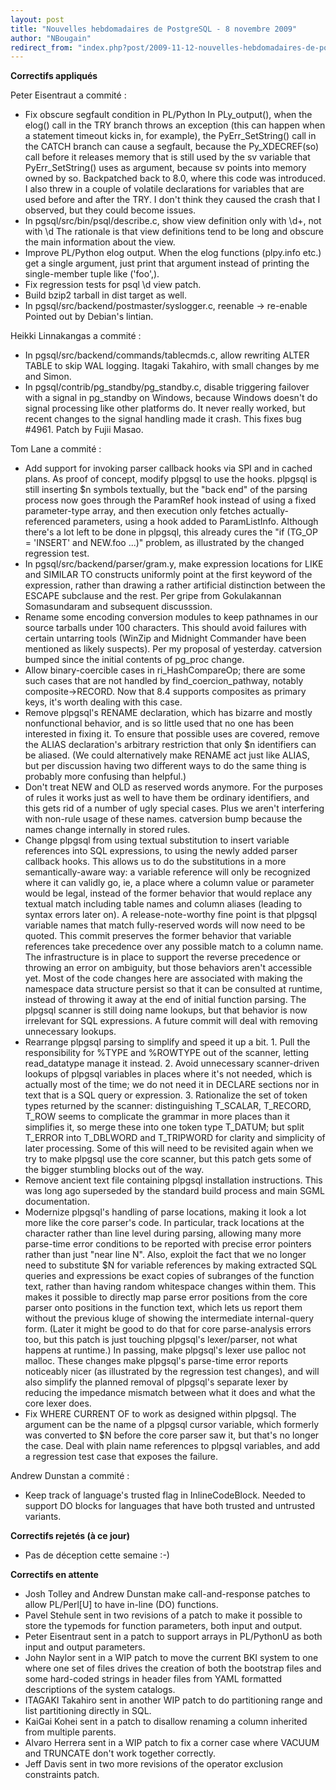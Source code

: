 ```yaml
---
layout: post
title: "Nouvelles hebdomadaires de PostgreSQL - 8 novembre 2009"
author: "NBougain"
redirect_from: "index.php?post/2009-11-12-nouvelles-hebdomadaires-de-postgresql-8-novembre-2009 "
---
```




<p><strong>Correctifs appliqu&eacute;s</strong></p>

<p>Peter Eisentraut a commit&eacute;&nbsp;:</p>

<ul>

<li>Fix obscure segfault condition in PL/Python In PLy_output(), when the elog() call in the TRY branch throws an exception (this can happen when a statement timeout kicks in, for example), the PyErr_SetString() call in the CATCH branch can cause a segfault, because the Py_XDECREF(so) call before it releases memory that is still used by the sv variable that PyErr_SetString() uses as argument, because sv points into memory owned by so. Backpatched back to 8.0, where this code was introduced. I also threw in a couple of volatile declarations for variables that are used before and after the TRY. I don't think they caused the crash that I observed, but they could become issues.</li>

<li>In pgsql/src/bin/psql/describe.c, show view definition only with \d+, not with \d The rationale is that view definitions tend to be long and obscure the main information about the view.</li>

<li>Improve PL/Python elog output. When the elog functions (plpy.info etc.) get a single argument, just print that argument instead of printing the single-member tuple like ('foo',).</li>

<li>Fix regression tests for psql \d view patch.</li>

<li>Build bzip2 tarball in dist target as well.</li>

<li>In pgsql/src/backend/postmaster/syslogger.c, reenable -&gt; re-enable Pointed out by Debian's lintian.</li>

</ul>

<p>Heikki Linnakangas a commit&eacute;&nbsp;:</p>

<ul>

<li>In pgsql/src/backend/commands/tablecmds.c, allow rewriting ALTER TABLE to skip WAL logging. Itagaki Takahiro, with small changes by me and Simon.</li>

<li>In pgsql/contrib/pg_standby/pg_standby.c, disable triggering failover with a signal in pg_standby on Windows, because Windows doesn't do signal processing like other platforms do. It never really worked, but recent changes to the signal handling made it crash. This fixes bug #4961. Patch by Fujii Masao.</li>

</ul>

<p>Tom Lane a commit&eacute;&nbsp;:</p>

<ul>

<li>Add support for invoking parser callback hooks via SPI and in cached plans. As proof of concept, modify plpgsql to use the hooks. plpgsql is still inserting $n symbols textually, but the "back end" of the parsing process now goes through the ParamRef hook instead of using a fixed parameter-type array, and then execution only fetches actually-referenced parameters, using a hook added to ParamListInfo. Although there's a lot left to be done in plpgsql, this already cures the "if (TG_OP = 'INSERT' and NEW.foo ...)" problem, as illustrated by the changed regression test.</li>

<li>In pgsql/src/backend/parser/gram.y, make expression locations for LIKE and SIMILAR TO constructs uniformly point at the first keyword of the expression, rather than drawing a rather artificial distinction between the ESCAPE subclause and the rest. Per gripe from Gokulakannan Somasundaram and subsequent discusssion.</li>

<li>Rename some encoding conversion modules to keep pathnames in our source tarballs under 100 characters. This should avoid failures with certain untarring tools (WinZip and Midnight Commander have been mentioned as likely suspects). Per my proposal of yesterday. catversion bumped since the initial contents of pg_proc change.</li>

<li>Allow binary-coercible cases in ri_HashCompareOp; there are some such cases that are not handled by find_coercion_pathway, notably composite-&gt;RECORD. Now that 8.4 supports composites as primary keys, it's worth dealing with this case.</li>

<li>Remove plpgsql's RENAME declaration, which has bizarre and mostly nonfunctional behavior, and is so little used that no one has been interested in fixing it. To ensure that possible uses are covered, remove the ALIAS declaration's arbitrary restriction that only $n identifiers can be aliased. (We could alternatively make RENAME act just like ALIAS, but per discussion having two different ways to do the same thing is probably more confusing than helpful.)</li>

<li>Don't treat NEW and OLD as reserved words anymore. For the purposes of rules it works just as well to have them be ordinary identifiers, and this gets rid of a number of ugly special cases. Plus we aren't interfering with non-rule usage of these names. catversion bump because the names change internally in stored rules.</li>

<li>Change plpgsql from using textual substitution to insert variable references into SQL expressions, to using the newly added parser callback hooks. This allows us to do the substitutions in a more semantically-aware way: a variable reference will only be recognized where it can validly go, ie, a place where a column value or parameter would be legal, instead of the former behavior that would replace any textual match including table names and column aliases (leading to syntax errors later on). A release-note-worthy fine point is that plpgsql variable names that match fully-reserved words will now need to be quoted. This commit preserves the former behavior that variable references take precedence over any possible match to a column name. The infrastructure is in place to support the reverse precedence or throwing an error on ambiguity, but those behaviors aren't accessible yet. Most of the code changes here are associated with making the namespace data structure persist so that it can be consulted at runtime, instead of throwing it away at the end of initial function parsing. The plpgsql scanner is still doing name lookups, but that behavior is now irrelevant for SQL expressions. A future commit will deal with removing unnecessary lookups.</li>

<li>Rearrange plpgsql parsing to simplify and speed it up a bit. 1. Pull the responsibility for %TYPE and %ROWTYPE out of the scanner, letting read_datatype manage it instead. 2. Avoid unnecessary scanner-driven lookups of plpgsql variables in places where it's not needed, which is actually most of the time; we do not need it in DECLARE sections nor in text that is a SQL query or expression. 3. Rationalize the set of token types returned by the scanner: distinguishing T_SCALAR, T_RECORD, T_ROW seems to complicate the grammar in more places than it simplifies it, so merge these into one token type T_DATUM; but split T_ERROR into T_DBLWORD and T_TRIPWORD for clarity and simplicity of later processing. Some of this will need to be revisited again when we try to make plpgsql use the core scanner, but this patch gets some of the bigger stumbling blocks out of the way.</li>

<li>Remove ancient text file containing plpgsql installation instructions. This was long ago superseded by the standard build process and main SGML documentation.</li>

<li>Modernize plpgsql's handling of parse locations, making it look a lot more like the core parser's code. In particular, track locations at the character rather than line level during parsing, allowing many more parse-time error conditions to be reported with precise error pointers rather than just "near line N". Also, exploit the fact that we no longer need to substitute $N for variable references by making extracted SQL queries and expressions be exact copies of subranges of the function text, rather than having random whitespace changes within them. This makes it possible to directly map parse error positions from the core parser onto positions in the function text, which lets us report them without the previous kluge of showing the intermediate internal-query form. (Later it might be good to do that for core parse-analysis errors too, but this patch is just touching plpgsql's lexer/parser, not what happens at runtime.) In passing, make plpgsql's lexer use palloc not malloc. These changes make plpgsql's parse-time error reports noticeably nicer (as illustrated by the regression test changes), and will also simplify the planned removal of plpgsql's separate lexer by reducing the impedance mismatch between what it does and what the core lexer does.</li>

<li>Fix WHERE CURRENT OF to work as designed within plpgsql. The argument can be the name of a plpgsql cursor variable, which formerly was converted to $N before the core parser saw it, but that's no longer the case. Deal with plain name references to plpgsql variables, and add a regression test case that exposes the failure.</li>

</ul>

<p>Andrew Dunstan a commit&eacute;&nbsp;:</p>

<ul>

<li>Keep track of language's trusted flag in InlineCodeBlock. Needed to support DO blocks for languages that have both trusted and untrusted variants.</li>

</ul>

<p><strong>Correctifs rejet&eacute;s (&agrave; ce jour)</strong></p>

<ul>

<li>Pas de d&eacute;ception cette semaine&nbsp;:-)</li>

</ul>

<p><strong>Correctifs en attente</strong></p>

<ul>

<li>Josh Tolley and Andrew Dunstan make call-and-response patches to allow PL/Perl[U] to have in-line (DO) functions.</li>

<li>Pavel Stehule sent in two revisions of a patch to make it possible to store the typemods for function parameters, both input and output.</li>

<li>Peter Eisentraut sent in a patch to support arrays in PL/PythonU as both input and output parameters.</li>

<li>John Naylor sent in a WIP patch to move the current BKI system to one where one set of files drives the creation of both the bootstrap files and some hard-coded strings in header files from YAML formatted descriptions of the system catalogs.</li>

<li>ITAGAKI Takahiro sent in another WIP patch to do partitioning range and list partitioning directly in SQL.</li>

<li>KaiGai Kohei sent in a patch to disallow renaming a column inherited from multiple parents.</li>

<li>Alvaro Herrera sent in a WIP patch to fix a corner case where VACUUM and TRUNCATE don't work together correctly.</li>

<li>Jeff Davis sent in two more revisions of the operator exclusion constraints patch.</li>

</ul>